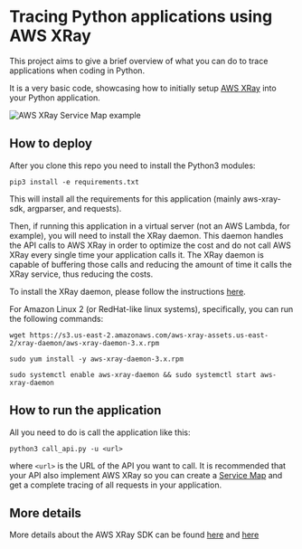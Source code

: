 # Tracing Python applications using AWS XRay

This project aims to give a brief overview of what you can do to trace applications when coding in Python. 

It is a very basic code, showcasing how to initially setup [AWS XRay](https://docs.aws.amazon.com/xray/index.html) into your Python application. 

![AWS XRay Service Map example](https://github.com/paragao/xray-tracing-python/blob/main/images/ServiceMap.png?raw=true)

## How to deploy

After you clone this repo you need to install the Python3 modules: 

`pip3 install -e requirements.txt`

This will install all the requirements for this application (mainly aws-xray-sdk, argparser, and requests). 

Then, if running this application in a virtual server (not an AWS Lambda, for example), you will need to install the XRay daemon. This daemon handles the API calls to AWS XRay in order to optimize the cost and do not call AWS XRay every single time your application calls it. The XRay daemon is capable of buffering those calls and reducing the amount of time it calls the XRay service, thus reducing the costs.

To install the XRay daemon, please follow the instructions [here](https://docs.aws.amazon.com/xray/latest/devguide/xray-daemon.html). 

For Amazon Linux 2 (or RedHat-like linux systems), specifically, you can run the following commands: 

`wget https://s3.us-east-2.amazonaws.com/aws-xray-assets.us-east-2/xray-daemon/aws-xray-daemon-3.x.rpm`

`sudo yum install -y aws-xray-daemon-3.x.rpm`

`sudo systemctl enable aws-xray-daemon && sudo systemctl start aws-xray-daemon`


## How to run the application

All you need to do is call the application like this: 

`python3 call_api.py -u <url>`

where `<url>` is the URL of the API you want to call. It is recommended that your API also implement AWS XRay so you can create a [Service Map](https://docs.aws.amazon.com/xray/latest/devguide/xray-console.html) and get a complete tracing of all requests in your application.

## More details

More details about the AWS XRay SDK can be found [here](https://docs.aws.amazon.com/xray/latest/devguide/xray-sdk-python.html) and [here](https://pypi.org/project/aws-xray-sdk/)